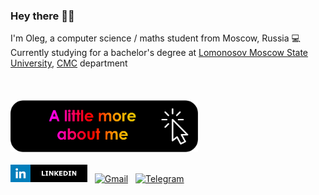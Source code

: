 <h3>Hey there 👋🏻</h3>


I'm Oleg, a computer science / maths student from Moscow, Russia 💻
<br>
Currently studying for a bachelor's degree at [Lomonosov Moscow State University](https://www.msu.ru/en/), [CMC](https://cs.msu.ru/en) department
<br><br>

<a href="https://oscar-foxtrot.github.io/"><img src="https://github.com/oscar-foxtrot/oscar-foxtrot/blob/main/icons/about_me.png" alt="Click Me!" style="margin-top: 20px;" width="300"></a><br><br>
<a href="https://www.linkedin.com/in/oleg-fostenko/"><img src="https://github.com/oscar-foxtrot/oscar-foxtrot/blob/main/icons/linkedin.jpg" alt="LinkedIn" width=123></a> &nbsp;
<a href="https://mail.google.com/mail/u/0/?fs=1&to=oleg.fostenko.ai@gmail.com&su=&body=&bcc=&tf=cm"><img src="https://img.shields.io/badge/-gmail-white?style=for-the-badge&logo=gmail&logoColor=white&labelColor=%23EA4335&color=black" alt="Gmail"></a> &nbsp;
<a href="https://t.me/oscar_foxtrot"><img src="https://img.shields.io/badge/-telegram-white?style=for-the-badge&logo=telegram&logoColor=white&labelColor=%2326A5E4&color=black&link=https%3A%2F%2Ft.me%2Foscar_foxtrot" alt="Telegram"></a>

